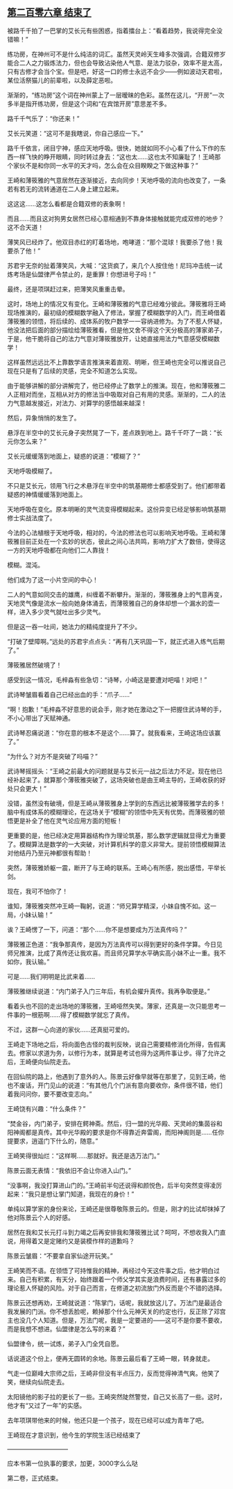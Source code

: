 ## [第二百零六章 结束了](https://www.xxbiquge.com/11_11207/8757821.html)


  被路千千拍了一巴掌的艾长元有些困惑，指着擂台上：“看着趋势，我说得完全没错嘛！”

  练功房，在神州可不是什么纯洁的词汇。虽然天灵岭天生峰多次强调，合籍双修岁能合二人之力锻炼法力，但也会导致沾染他人气意、是法力驳杂，效率不是太高，只有古修才会当个宝。但是吧，好这一口的修士永远不会少——例如波动天君啦，某位活祭猫儿的前辈啦，以及薛定恶啦。

  渐渐的，“练功房”这个词在神州蒙上了一层暧昧的色彩。虽然在这儿，“开房”一次多半是指开练功房，但是这个词和“在宾馆开房”意思差不多。

  路千千气乐了：“你还来！”

  艾长元笑道：“这可不是我瞎说，你自己感应一下。”

  路千千依言，闭目宁神，感应天地呼吸。很快，她就如同不小心看了什么下作的东西一样飞快的睁开眼睛，同时转过身去：“这也太……这也太不知廉耻了！王崎那个家伙不是和你同一水平的天才吗，怎么会在众目睽睽之下做这种事？”

  王崎和薄筱雅的气意居然在逐渐接近，去向同步！天地呼吸的流向也改变了，一条若有若无的流转通道在二人身上建立起来。

  这这这……这怎么看都是合籍双修的表象啊！

  而且……而且这对狗男女居然已经心意相通到不靠身体接触就能完成双修的地步？这不合天道！

  薄笑风已经炸了。他双目赤红的盯着场地，咆哮道：“那个混球！我要杀了他！我要杀了他！”

  苏君宇无奈的扯着薄笑风，大喊：“这货疯了，来几个人按住他！尼玛冲击统一试炼考场是仙盟律严令禁止的，是重罪！你想进号子吗！”

  最终，还是项琪赶过来，把薄笑风重重击晕。

  这时，场地上的情况又有变化。王崎和薄筱雅的气意已经难分彼此。薄筱雅将王崎现场推演的，最初级的模糊数学融入了修法，掌握了模糊数学的入门，而王崎借着薄筱雅的领悟，将后续的、成体系的牧户数学一一容纳进修为。为了不惹人怀疑，他没法把后面的部分描绘给薄筱雅看，但是他又舍不得这个天分极高的薄家弟子，于是，他干脆将自己的法力气意对薄筱雅放开，让她直接用法力气意感受模糊数学！

  这样虽然远远比不上靠数学语言推演来着直观、明晰，但王崎也完全可以推说自己现在只是有了后续的灵感，完全不知道怎么实现。

  由于能够讲解的部分讲解完了，他已经停止了数学上的推演。现在，他和薄筱雅二人正相对而坐，互相从对方的修法当中吸取对自己有用的灵感。渐渐的，二人的法力气意越发接近，对法力、对算学的感悟越来越深！

  然后，异象悄悄的发生了。

  悬浮在半空中的艾长元身子突然晃了一下，差点跌到地上。路千千吓了一跳：“长元你怎么来？”

  艾长元缓缓落到地面上，疑惑的说道：“模糊了？”

  天地呼吸模糊了。

  不只是艾长元，领用飞行之术悬浮在半空中的筑基期修士都感受到了。他们都带着疑惑的神情缓缓落到地面上。

  天地呼吸在变化。原本明晰的灵气流变得模糊起来。这份异变已经足够影响筑基期修士实战法度了。

  今法的心法植根于天地呼吸，相对的，今法的修法也可以影响天地呼吸。王崎和薄筱雅目前正处在一个玄妙的状态，彼此之间心法共鸣，影响力扩大了数倍，使得这一方的天地呼吸都在向他们二人靠拢！

  模糊。混沌。

  他们成为了这一小片空间的中心！

  二人的气意如同交击的雄鹰，纠缠着不断攀升。渐渐的，薄筱雅身上的气意再变，天地灵气像是流水一般向她身体涌去，而薄筱雅自己的身体却想一个漏水的壶一样，进入多少灵气就吐出多少灵气。

  但是这一吞一吐间，她法力的精纯度提升了不少。

  “打破了壁障啊。”远处的苏君宇点点头：“再有几天巩固一下，就正式进入练气后期了。”

  薄筱雅居然破境了！

  感受到这一情况，毛梓淼有些急切：“诗琴，小崎这是要遭对吧喵！对吧！”

  武诗琴皱眉看着自己已经出血的手：“爪子……”

  “啊！抱歉！”毛梓淼不好意思的说会手，刚才她在激动之下一把握住武诗琴的手，不小心带出了天赋神通。

  武诗琴忍痛说道：“你在意的根本不是这个……算了。就我看来，王崎这场应该赢了。”

  “为什么？对方不是突破了吗喵？”

  武诗琴摇摇头：“王崎之前最大的问题就是与艾长元一战之后法力不足。现在他已经补起来了。就算那个薄筱雅突破了，这场突破也是由王崎主导的，王崎收获的好处只会更大！”

  没错，虽然没有破境，但是王崎从薄筱雅身上学到的东西远比被薄筱雅学去的多！脑中有成体系的模糊理论，在这场关于“模糊”的领悟中先天有优势。而薄筱雅的顿悟更是补全了他在灵气论应用方面的短板！

  更重要的是，他已经决定用算器结构作为理论筑基，那么数学逻辑就显得尤为重要了。模糊算法是数学的一大突破，对计算机科学的意义非常大。提前领悟模糊算法对他结丹乃至元神都很有帮助！

  突然，薄筱雅娇躯一震，断开了与王崎的联系。王崎心有所感，脱出感悟，平举长剑。

  现在，我可不怕你了！

  谁知，薄筱雅突然冲王崎一鞠躬，说道：“师兄算学精深，小妹自愧不如。这一局，小妹认输！”

  诶？王崎愣了一下，问道：“那个……你不是想要成为万法真传吗？”

  薄筱雅正色道：“我争那真传，是因为万法真传可以得到更好的条件学算。今日见师兄推演，比成了真传还让我欢喜。而且师兄算学水平确实高小妹不止一重。我不如你，我认输。”

  可是……我们明明是比武来着……

  薄筱雅继续说道：“内门弟子入门三年后，有机会擢升真传。我再争取便是。”

  看着头也不回的走出场地的薄筱雅，王崎哑然失笑。薄家，还真是一次只能思考一件事的一根筋啊……得了模糊数学就忘了真传。

  不过，这群一心向道的家伙……还真挺可爱的。

  王崎走下场地之后，将向面色古怪的裁判反映，说自己需要精修消化所得，告假离去。修家以求道为务，以修行为本，就算是考试也得为这两件事让步。得了允许之后，王崎便向仙院走去。

  在回仙院的路上，他遇到了意外的人。陈景云好像早就等在那里了，见到王崎，他也不废话，开门见山的说道：“有其他几个门派有意向要收你，条件很不错，他们着我问问你，要不要改变志向。”

  王崎饶有兴趣：“什么条件？”

  “焚金谷，内门弟子，安排在鳄神斋。然后，归一盟的光华殿、天灵岭的集茵谷和阳神阁都是真传。其中光华殿的要求是你不得靠近奔雷阁，而阳神阁则是……任你提要求，逍遥门下什么的，随意。”

  王崎笑得很灿烂：“这样啊……那就好。我还是选万法门。”

  陈景云面无表情：“我依旧不会让你进入山门。”

  “没事啊，我没打算进山门的。”王崎前半句还说得和颜悦色，后半句突然变得凌厉起来：“我只是想让掌门知道，我现在的身价！”

  单纯以算学家的身份来论，王崎还是很尊敬陈景云的。但是，刚才的比试却抹掉了他对陈景云个人的好感。

  居然在我和艾长元打斗到力竭之后再安排我和薄筱雅比试？呵呵，不想收我入门直说，用得着又是定赌约又是装模作样的道歉吗？

  陈景云皱眉：“不要拿自家仙途开玩笑。”

  王崎笑而不语。在领悟了可持惟我的精神，再经过今天这件事之后，他才明白过来。自己有积累，有天分，始终跟着一个师父学其实是浪费时间，还有暴露过多的理论惹人怀疑的风险。对于自己而言，在修道之初流放门外反而是个不错的选择。

  陈景云还想再劝，王崎就说道：“陈掌门，话呢，我就放这儿了。万法门是最适合我发展的门派。你不想丢脸呢，赖掉那个什么元神天关的约定也行，反正除了邓宫主也没几个人知道。但是，万法门呢，我是一定要进的——这可不是你要不要收，而是我想不想进。仙盟律是怎么写的来着？”

  仙盟律令，统一试炼，弟子入门全凭自愿。

  话说道这个份上，便再无圆转的余地。陈景云最后看了王崎一眼，转身就走。

  气走一位巅峰大宗师之后，王崎非但没有半点压力，反而觉得神清气爽。他笑了笑，继续向仙院走去。

  太阳镜他的影子拉的更长了一些。王崎突然陡然警觉，自己又长高了一些。这时，他才有“又过了一年”的实感。

  去年项琪带他来的时候，他还只是一个孩子，现在已经可以成为青年了吧。

  王崎现在才意识到，他今生的学院生活已经结束了

  ——————————

  应本书第一位执事的要求，加更，3000字么么哒

  第二卷，正式结束。
